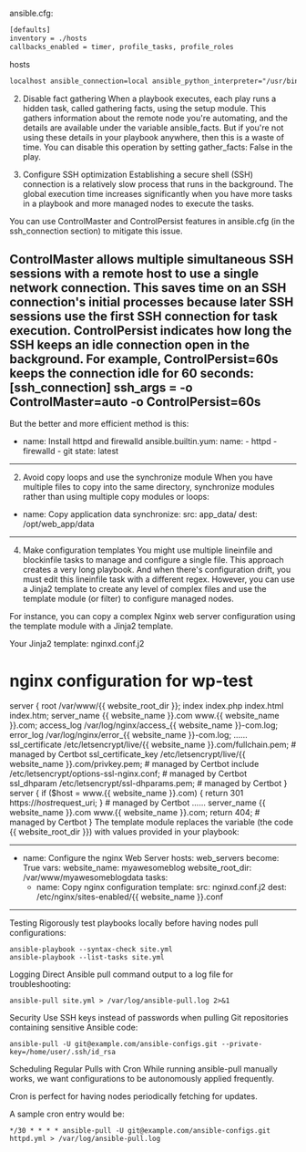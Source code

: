 ansible.cfg:
``` xml
[defaults]
inventory = ./hosts
callbacks_enabled = timer, profile_tasks, profile_roles
```
hosts
``` xml
localhost ansible_connection=local ansible_python_interpreter="/usr/bin/env python"
```
2. Disable fact gathering
When a playbook executes, each play runs a hidden task, called gathering facts, using the setup module. This gathers information about the remote node you're automating, and the details are available under the variable ansible_facts. But if you're not using these details in your playbook anywhere, then this is a waste of time. You can disable this operation by setting gather_facts: False in the play.

4. Configure SSH optimization
Establishing a secure shell (SSH) connection is a relatively slow process that runs in the background. The global execution time increases significantly when you have more tasks in a playbook and more managed nodes to execute the tasks.

You can use ControlMaster and ControlPersist features in ansible.cfg (in the ssh_connection section) to mitigate this issue.

ControlMaster allows multiple simultaneous SSH sessions with a remote host to use a single network connection. This saves time on an SSH connection's initial processes because later SSH sessions use the first SSH connection for task execution.
ControlPersist indicates how long the SSH keeps an idle connection open in the background. For example, ControlPersist=60s keeps the connection idle for 60 seconds:
[ssh_connection]
ssh_args = -o ControlMaster=auto -o ControlPersist=60s
---
But the better and more efficient method is this:

- name: Install httpd and firewalld
  ansible.builtin.yum:
    name: 
      - httpd
      - firewalld
      - git
    state: latest
---
2. Avoid copy loops and use the synchronize module
When you have multiple files to copy into the same directory, synchronize modules rather than using multiple copy modules or loops:

- name: Copy application data
  synchronize:
    src: app_data/
    dest: /opt/web_app/data
---
4. Make configuration templates
You might use multiple lineinfile and blockinfile tasks to manage and configure a single file. This approach creates a very long playbook. And when there's configuration drift, you must edit this lineinfile task with a different regex. However, you can use a Jinja2 template to create any level of complex files and use the template module (or filter) to configure managed nodes.

For instance, you can copy a complex Nginx web server configuration using the template module with a Jinja2 template.

Your Jinja2 template: nginxd.conf.j2

# nginx configuration for wp-test
server {
    root /var/www/{{ website_root_dir }};
    index index.php index.html index.htm;
    server_name {{ website_name }}.com www.{{ website_name }}.com;
    access_log /var/log/nginx/access_{{ website_name }}-com.log;
    error_log /var/log/nginx/error_{{ website_name }}-com.log;
...<output removed>...
    ssl_certificate /etc/letsencrypt/live/{{ website_name }}.com/fullchain.pem; # managed by Certbot
    ssl_certificate_key /etc/letsencrypt/live/{{ website_name }}.com/privkey.pem; # managed by Certbot
    include /etc/letsencrypt/options-ssl-nginx.conf; # managed by Certbot
    ssl_dhparam /etc/letsencrypt/ssl-dhparams.pem; # managed by Certbot
}
server {
    if ($host = www.{{ website_name }}.com) {
        return 301 https://$host$request_uri;
    } # managed by Certbot
...<output removed>...
    server_name {{ website_name }}.com www.{{ website_name }}.com;
    return 404; # managed by Certbot
}
The template module replaces the variable (the code {{ website_root_dir }}) with values provided in your playbook:

---
- name: Configure the nginx Web Server
  hosts: web_servers
  become: True 
  vars:
    website_name: myawesomeblog
    website_root_dir: /var/www/myawesomeblogdata
  tasks:
    - name: Copy nginx configuration
      template:
        src: nginxd.conf.j2
        dest: /etc/nginx/sites-enabled/{{ website_name }}.conf

---
Testing
Rigorously test playbooks locally before having nodes pull configurations:
``` Shell
ansible-playbook --syntax-check site.yml 
ansible-playbook --list-tasks site.yml
```
Logging
Direct Ansible pull command output to a log file for troubleshooting:
``` Shell
ansible-pull site.yml > /var/log/ansible-pull.log 2>&1
```
Security
Use SSH keys instead of passwords when pulling Git repositories containing sensitive Ansible code:
``` Shell
ansible-pull -U git@example.com/ansible-configs.git --private-key=/home/user/.ssh/id_rsa
```
Scheduling Regular Pulls with Cron
While running ansible-pull manually works, we want configurations to be autonomously applied frequently.

Cron is perfect for having nodes periodically fetching for updates.

A sample cron entry would be:
``` Crontab
*/30 * * * * ansible-pull -U git@example.com/ansible-configs.git httpd.yml > /var/log/ansible-pull.log
```

